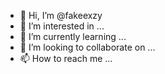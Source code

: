 - 👋 Hi, I’m @fakeexzy
- 👀 I’m interested in ...
- 🌱 I’m currently learning ...
- 💞️ I’m looking to collaborate on ...
- 📫 How to reach me ...

<!---
fakeexzy/fakeexzy is a ✨ special ✨ repository because its `README.md` (this file) appears on your GitHub profile.
You can click the Preview link to take a look at your changes.
--->
